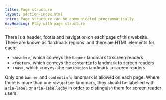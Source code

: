 ```yaml
---
title: Page structure
layout: section-index.html
intro: Page structure can be communicated programmatically.
navHeading: Play with page structure
---
```


There is a header, footer and navigation on each page of this website. These are known as ‘landmark regions’ and there are HTML elements for each:

- `<header>`, which conveys the `banner` landmark to screen readers
- `<footer>`, which conveys the `contentinfo` landmark to screen readers
- `<nav>`, which conveys the `navigation` landmark to screen readers

Only one `banner` and `contentinfo` landmark is allowed on each page. Where there is more than one `navigation` landmark, they should be labelled with `aria-label` or `aria-labelledby` in order to distinguish them for screen reader users.
